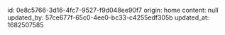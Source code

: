 id: 0e8c5766-3d16-4fc7-9527-f9d048ee90f7
origin: home
content: null
updated_by: 57ce677f-65c0-4ee0-bc33-c4255edf305b
updated_at: 1682507585
